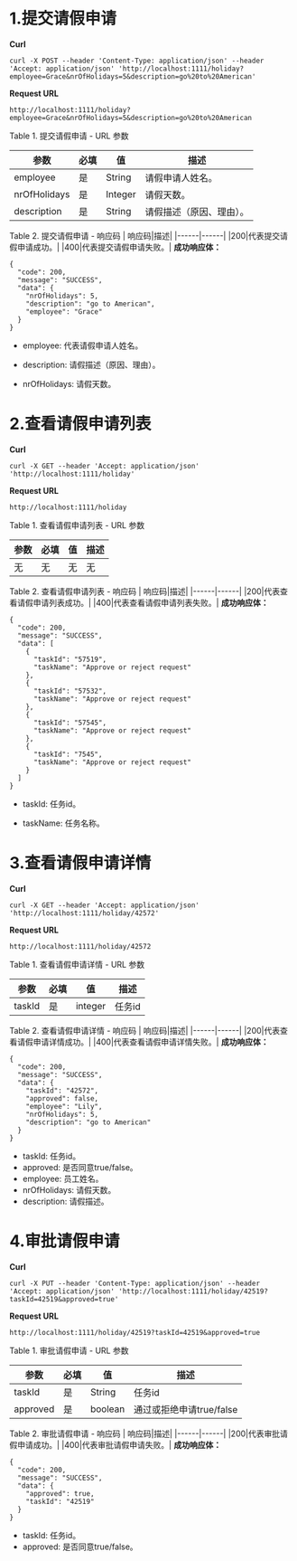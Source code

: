 # 1.提交请假申请

**Curl**

```
curl -X POST --header 'Content-Type: application/json' --header 'Accept: application/json' 'http://localhost:1111/holiday?employee=Grace&nrOfHolidays=5&description=go%20to%20American'
```
**Request URL**
```
http://localhost:1111/holiday?employee=Grace&nrOfHolidays=5&description=go%20to%20American
```


Table 1. 提交请假申请 - URL 参数

|参数|必填|值|描述|
|----|----|----|----|
|employee|是|String|请假申请人姓名。|
|nrOfHolidays|是|Integer|请假天数。|
|description|是|String|请假描述（原因、理由）。|


Table 2. 提交请假申请 - 响应码
| 响应码|描述|
|------|------|
|200|代表提交请假申请成功。|
|400|代表提交请假申请失败。|
**成功响应体：**
```
{
  "code": 200,
  "message": "SUCCESS",
  "data": {
    "nrOfHolidays": 5,
    "description": "go to American",
    "employee": "Grace"
  }
}
```
* employee: 代表请假申请人姓名。

* description: 请假描述（原因、理由）。

* nrOfHolidays: 请假天数。

# 2.查看请假申请列表

**Curl**

```
curl -X GET --header 'Accept: application/json' 'http://localhost:1111/holiday'
```
**Request URL**
```
http://localhost:1111/holiday
```


Table 1. 查看请假申请列表 - URL 参数

|参数|必填|值|描述|
|----|----|----|----|
|无|无|无|无|



Table 2. 查看请假申请列表 - 响应码
| 响应码|描述|
|------|------|
|200|代表查看请假申请列表成功。|
|400|代表查看请假申请列表失败。|
**成功响应体：**
```
{
  "code": 200,
  "message": "SUCCESS",
  "data": [
    {
      "taskId": "57519",
      "taskName": "Approve or reject request"
    },
    {
      "taskId": "57532",
      "taskName": "Approve or reject request"
    },
    {
      "taskId": "57545",
      "taskName": "Approve or reject request"
    },
    {
      "taskId": "7545",
      "taskName": "Approve or reject request"
    }
  ]
}
```
* taskId: 任务id。

* taskName: 任务名称。

# 3.查看请假申请详情

**Curl**

```
curl -X GET --header 'Accept: application/json' 'http://localhost:1111/holiday/42572'
```
**Request URL**
```
http://localhost:1111/holiday/42572
```


Table 1. 查看请假申请详情 - URL 参数

|参数|必填|值|描述|
|----|----|----|----|
|taskId|是|integer|任务id|



Table 2. 查看请假申请详情 - 响应码
| 响应码|描述|
|------|------|
|200|代表查看请假申请详情成功。|
|400|代表查看请假申请详情失败。|
**成功响应体：**
```
{
  "code": 200,
  "message": "SUCCESS",
  "data": {
    "taskId": "42572",
    "approved": false,
    "employee": "Lily",
    "nrOfHolidays": 5,
    "description": "go to American"
  }
}
```
* taskId: 任务id。
* approved: 是否同意true/false。
* employee: 员工姓名。
* nrOfHolidays: 请假天数。
* description: 请假描述。


# 4.审批请假申请

**Curl**

```
curl -X PUT --header 'Content-Type: application/json' --header 'Accept: application/json' 'http://localhost:1111/holiday/42519?taskId=42519&approved=true'

```
**Request URL**
```
http://localhost:1111/holiday/42519?taskId=42519&approved=true
```


Table 1. 审批请假申请 - URL 参数

|参数|必填|值|描述|
|----|----|----|----|
|taskId|是|String|任务id|
|approved|是|boolean|通过或拒绝申请true/false|


Table 2. 审批请假申请 - 响应码
| 响应码|描述|
|------|------|
|200|代表审批请假申请成功。|
|400|代表审批请假申请失败。|
**成功响应体：**
```
{
  "code": 200,
  "message": "SUCCESS",
  "data": {
    "approved": true,
    "taskId": "42519"
  }
}
```
* taskId: 任务id。
* approved: 是否同意true/false。


